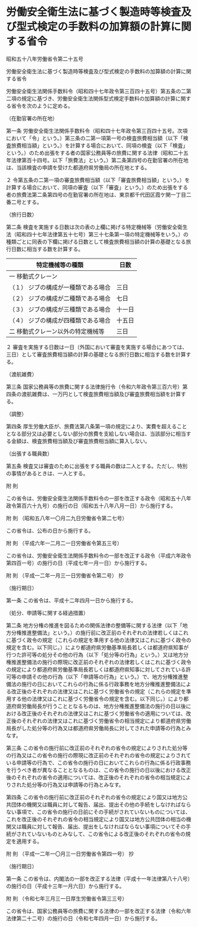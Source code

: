 # 労働安全衛生法に基づく製造時等検査及び型式検定の手数料の加算額の計算に関する省令

昭和五十八年労働省令第二十五号

労働安全衛生法に基づく製造時等検査及び型式検定の手数料の加算額の計算に関する省令

労働安全衛生法関係手数料令（昭和四十七年政令第三百四十五号）第五条の二第二項の規定に基づき、労働安全衛生法関係型式検定手数料の加算額の計算に関する省令を次のように定める。

（在勤官署の所在地）

第一条 労働安全衛生法関係手数料令（昭和四十七年政令第三百四十五号。次項において「令」という。）第三条の二第一項第一号の検査旅費相当額（以下「検査旅費相当額」という。）を計算する場合において、同項の検査（以下「検査」という。）のため出張をする者の国家公務員等の旅費に関する法律（昭和二十五年法律第百十四号。以下「旅費法」という。）第二条第四号の在勤官署の所在地は、当該検査の申請を受けた都道府県労働局の所在地とする。

２ 令第五条の二第一項の審査旅費相当額（以下「審査旅費相当額」という。）を計算する場合において、同項の審査（以下「審査」という。）のため出張をする者の旅費法第二条第四号の在勤官署の所在地は、東京都千代田区霞ケ関一丁目二番二号とする。

（旅行日数）

第二条 検査を実施する日数は次の表の上欄に掲げる特定機械等（労働安全衛生法（昭和四十七年法律第五十七号）第三十七条第一項の特定機械等をいう。）の種類ごとに同表の下欄に掲げる日数として検査旅費相当額の計算の基礎となる旅行日数に相当する数を計算する。

特定機械等の種類 | 日数  
---|---  
一 移動式クレーン |   
（１） ジブの構成が一種類である場合 | 三日  
（２） ジブの構成が二種類である場合 | 七日  
（３） ジブの構成が三種類である場合 | 十一日  
（４） ジブの構成が四種類である場合 | 十五日  
二 移動式クレーン以外の特定機械等 | 三日  
  
２ 審査を実施する日数は一日（外国において審査を実施する場合にあつては、三日）として審査旅費相当額の計算の基礎となる旅行日数に相当する数を計算する。

（渡航雑費）

第三条 国家公務員等の旅費に関する法律施行令（令和六年政令第三百六号）第四条の渡航雑費は、一万円として検査旅費相当額及び審査旅費相当額を計算する。

（調整）

第四条 厚生労働大臣が、旅費法第八条第一項の規定により、実費を超えることとなる部分又は必要としない部分の旅費を支給しない場合は、当該部分に相当する金額は、検査旅費相当額及び審査旅費相当額に算入しない。

（出張する職員数）

第五条 検査又は審査のために出張をする職員の数は二人とする。ただし、特別の事情があるときは、一人とする。

附 則

この省令は、労働安全衛生法関係手数料令の一部を改正する政令（昭和五十八年政令第百六十九号）の施行の日（昭和五十八年八月一日）から施行する。

附 則 （昭和五八年一〇月二九日労働省令第二七号）

この省令は、公布の日から施行する。

附 則 （平成六年一二月二一日労働省令第五三号）

この省令は、労働安全衛生法関係手数料令の一部を改正する政令（平成六年政令第四百一号）の施行の日（平成七年一月一日）から施行する。

附 則 （平成一二年一月三一日労働省令第二号） 抄

（施行期日）

第一条 この省令は、平成十二年四月一日から施行する。

（処分、申請等に関する経過措置）

第二条 地方分権の推進を図るための関係法律の整備等に関する法律（以下「地方分権推進整備法」という。）の施行前に改正前のそれぞれの法律若しくはこれに基づく政令の規定（これらの規定を準用する他の法律又はこれに基づく政令の規定を含む。以下同じ。）により都道府県労働基準局長若しくは都道府県知事が行つた許可等の処分その他の行為（以下「処分等の行為」という。）又は地方分権推進整備法の施行の際現に改正前のそれぞれの法律若しくはこれに基づく政令の規定により都道府県労働基準局長若しくは都道府県知事に対してされている許可等の申請その他の行為（以下「申請等の行為」という。）で、地方分権推進整備法の施行の日においてこれらの行為に係る行政事務を地方分権推進整備法による改正後のそれぞれの法律又はこれに基づく労働省令の規定（これらの規定を準用する他の法律又はこれに基づく労働省令の規定を含む。以下同じ。）により都道府県労働局長が行うこととなるものは、地方分権推進整備法の施行の日以後における改正後のそれぞれの法律又はこれに基づく労働省令の適用については、改正後のそれぞれの法律又はこれに基づく労働省令の相当規定により都道府県労働局長がした処分等の行為又は都道府県労働局長に対してされた申請等の行為とみなす。

第三条 この省令の施行前に改正前のそれぞれの省令の規定によりされた処分等の行為又はこの省令の施行の際現に改正前のそれぞれの省令の規定によりされている申請等の行為で、この省令の施行の日においてこれらの行為に係る行政事務を行うべき者が異なることとなるものは、この省令の施行の日以後における改正後のそれぞれの省令の適用については、改正後のそれぞれの省令の相当規定によりされた処分等の行為又は申請等の行為とみなす。

第四条 この省令の施行前に改正前のそれぞれの省令の規定により国又は地方公共団体の機関又は職員に対して報告、届出、提出その他の手続をしなければならない事項で、この省令の施行の日前にその手続がされていないものについては、これを改正後のそれぞれの省令の相当規定により国又は地方公共団体の相当の機関又は職員に対して報告、届出、提出をしなければならない事項についてその手続がされていないものとみなして、この省令による改正後のそれぞれの省令の規定を適用する。

附 則 （平成一二年一〇月三一日労働省令第四一号） 抄

（施行期日）

第一条 この省令は、内閣法の一部を改正する法律（平成十一年法律第八十八号）の施行の日（平成十三年一月六日）から施行する。

附 則 （令和七年三月三一日厚生労働省令第三三号）

この省令は、国家公務員等の旅費に関する法律の一部を改正する法律（令和六年法律第二十二号）の施行の日（令和七年四月一日）から施行する。

